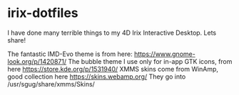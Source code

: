 # irix-dotfiles
I have done many terrible things to my 4D Irix Interactive Desktop. Lets share!

The fantastic IMD-Evo theme is from here: https://www.gnome-look.org/p/1420871/
The bubble theme I use only for in-app GTK icons, from here https://store.kde.org/p/1531940/
XMMS skins come from WinAmp, good collection here https://skins.webamp.org/
They go into /usr/sgug/share/xmms/Skins/

